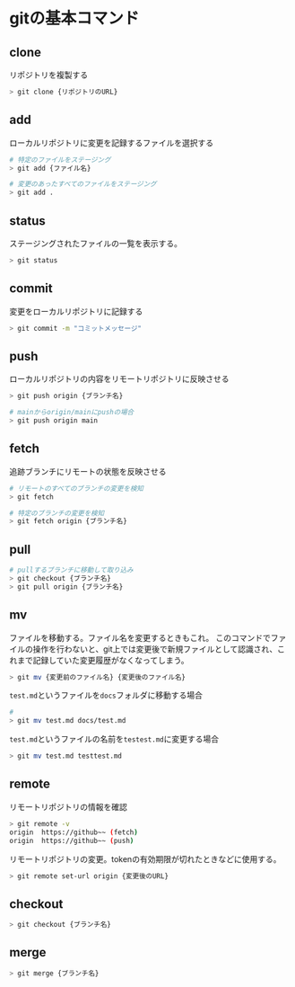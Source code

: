 # gitの基本コマンド

## clone
リポジトリを複製する

```bash
> git clone {リポジトリのURL}
```

## add
ローカルリポジトリに変更を記録するファイルを選択する
```bash
# 特定のファイルをステージング
> git add {ファイル名}

# 変更のあったすべてのファイルをステージング
> git add .
```

## status
ステージングされたファイルの一覧を表示する。
```bash
> git status
```

## commit
変更をローカルリポジトリに記録する
```bash
> git commit -m "コミットメッセージ"
```

## push
ローカルリポジトリの内容をリモートリポジトリに反映させる
```bash
> git push origin {ブランチ名}

# mainからorigin/mainにpushの場合
> git push origin main
```

## fetch
追跡ブランチにリモートの状態を反映させる

```bash
# リモートのすべてのブランチの変更を検知
> git fetch

# 特定のブランチの変更を検知
> git fetch origin {ブランチ名}
```

## pull
```bash
# pullするブランチに移動して取り込み
> git checkout {ブランチ名}
> git pull origin {ブランチ名}
```

## mv
ファイルを移動する。ファイル名を変更するときもこれ。
このコマンドでファイルの操作を行わないと、git上では変更後で新規ファイルとして認識され、これまで記録していた変更履歴がなくなってしまう。
```bash
> git mv {変更前のファイル名} {変更後のファイル名}
```
`test.md`というファイルを`docs`フォルダに移動する場合
```bash
# 
> git mv test.md docs/test.md
```
`test.md`というファイルの名前を`testest.md`に変更する場合
```bash
> git mv test.md testtest.md
```

## remote
リモートリポジトリの情報を確認
```bash
> git remote -v
origin  https://github~~ (fetch)
origin  https://github~~ (push)
```

リモートリポジトリの変更。tokenの有効期限が切れたときなどに使用する。
```bash
> git remote set-url origin {変更後のURL}
```

## checkout
```bash
> git checkout {ブランチ名}
```

## merge
```bash
> git merge {ブランチ名}
```

